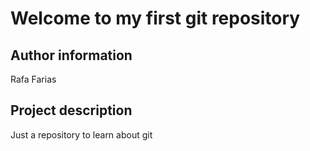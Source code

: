 # Welcome to my first git repository

## Author information
Rafa Farias

## Project description
Just a repository to learn about git
